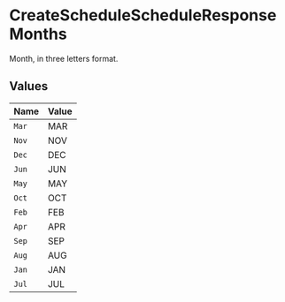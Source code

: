 # CreateScheduleScheduleResponseMonths

Month, in three letters format.


## Values

| Name  | Value |
| ----- | ----- |
| `Mar` | MAR   |
| `Nov` | NOV   |
| `Dec` | DEC   |
| `Jun` | JUN   |
| `May` | MAY   |
| `Oct` | OCT   |
| `Feb` | FEB   |
| `Apr` | APR   |
| `Sep` | SEP   |
| `Aug` | AUG   |
| `Jan` | JAN   |
| `Jul` | JUL   |